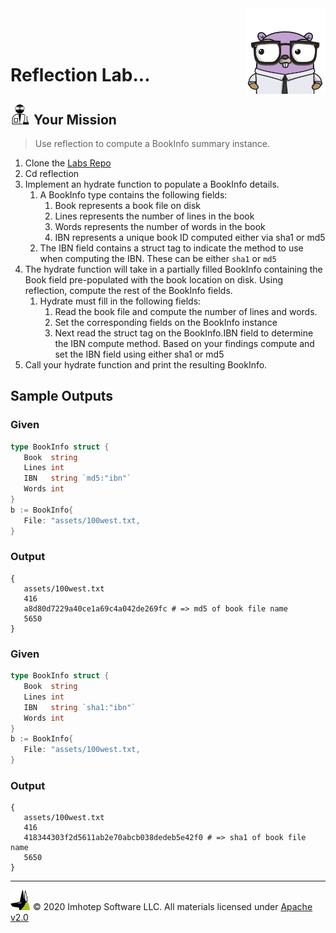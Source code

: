 <img src="../assets/gophernand.png" align="right" width="128" height="auto"/>

<br/>
<br/>
<br/>

# Reflection Lab...

## <img src="../assets/lab.png" width="auto" height="32"/> Your Mission

> Use reflection to compute a BookInfo summary instance.

1. Clone the [Labs Repo](https://github.com/gopherland/labs2)
2. Cd reflection
3. Implement an hydrate function to populate a BookInfo details.
   1. A BookInfo type contains the following fields:
      1. Book represents a book file on disk
      2. Lines represents the number of lines in the book
      3. Words represents the number of words in the book
      4. IBN represents a unique book ID computed either via sha1 or md5
   2. The IBN field contains a struct tag to indicate the method to use when computing the IBN. These can be either `sha1` or `md5`
4. The hydrate function will take in a partially filled BookInfo containing the Book field pre-populated with the book location on disk. Using reflection, compute the rest of the BookInfo fields.
   1. Hydrate must fill in the following fields:
      1. Read the book file and compute the number of lines and words.
      2. Set the corresponding fields on the BookInfo instance
      3. Next read the struct tag on the BookInfo.IBN field to determine the IBN compute method. Based on your findings compute and set the IBN field using either sha1 or md5
5. Call your hydrate function and print the resulting BookInfo.

## Sample Outputs

### Given

```go
type BookInfo struct {
   Book  string
   Lines int
   IBN   string `md5:"ibn"`
   Words int
}
b := BookInfo{
   File: "assets/100west.txt,
}
```

### Output

```text
{
   assets/100west.txt
   416
   a8d80d7229a40ce1a69c4a042de269fc # => md5 of book file name
   5650
}
```

### Given

```go
type BookInfo struct {
   Book  string
   Lines int
   IBN   string `sha1:"ibn"`
   Words int
}
b := BookInfo{
   File: "assets/100west.txt,
}
```

### Output

```text
{
   assets/100west.txt
   416
   418344303f2d5611ab2e70abcb038dedeb5e42f0 # => sha1 of book file name
   5650
}
```

---
<img src="../assets/imhotep_logo.png" width="32" height="auto"/> © 2020 Imhotep Software LLC.
All materials licensed under [Apache v2.0](http://www.apache.org/licenses/LICENSE-2.0)
